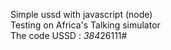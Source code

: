 Simple ussd with javascript (node) <br/>
Testing on Africa's Talking simulator <br/>
The code USSD : <span>*</span>384<span>*</span>26111#
